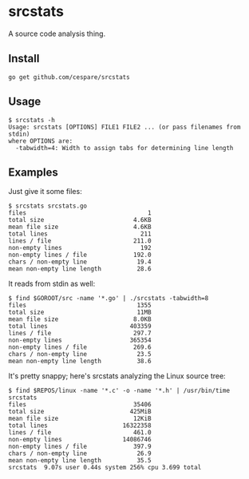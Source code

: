 # srcstats

A source code analysis thing.

## Install

    go get github.com/cespare/srcstats

## Usage

    $ srcstats -h
    Usage: srcstats [OPTIONS] FILE1 FILE2 ... (or pass filenames from stdin)
    where OPTIONS are:
      -tabwidth=4: Width to assign tabs for determining line length

## Examples

Just give it some files:

    $ srcstats srcstats.go
    files                                  1
    total size                         4.6KB
    mean file size                     4.6KB
    total lines                          211
    lines / file                       211.0
    non-empty lines                      192
    non-empty lines / file             192.0
    chars / non-empty line              19.4
    mean non-empty line length          28.6

It reads from stdin as well:

    $ find $GOROOT/src -name '*.go' | ./srcstats -tabwidth=8
    files                               1355
    total size                          11MB
    mean file size                     8.0KB
    total lines                       403359
    lines / file                       297.7
    non-empty lines                   365354
    non-empty lines / file             269.6
    chars / non-empty line              23.5
    mean non-empty line length          38.6

It's pretty snappy; here's srcstats analyzing the Linux source tree:

    $ find $REPOS/linux -name '*.c' -o -name '*.h' | /usr/bin/time srcstats
    files                              35406
    total size                        425MiB
    mean file size                     12KiB
    total lines                     16322358
    lines / file                       461.0
    non-empty lines                 14086746
    non-empty lines / file             397.9
    chars / non-empty line              26.9
    mean non-empty line length          35.5
    srcstats  9.07s user 0.44s system 256% cpu 3.699 total
